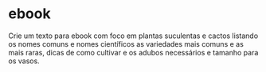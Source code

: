 # ebook
Crie um texto para ebook com foco em plantas suculentas e cactos listando os nomes comuns e nomes científicos as variedades mais comuns e as mais raras, dicas de como cultivar e os adubos necessários e tamanho para os vasos. 
